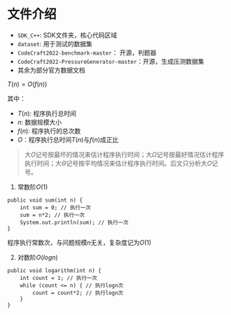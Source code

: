 # 文件介绍
- ```SDK_C++```: SDK文件夹，核心代码区域
- ```dataset```: 用于测试的数据集
- ```CodeCraft2022-benchmark-master```： 开源，判题器
- ```CodeCraft2022-PressureGenerator-master```：开源，生成压测数据集
- 其余为部分官方数据文档

$T(n)=O(f(n))$

其中：
- $T(n)$: 程序执行总时间
- $n$: 数据规模大小
- $f(n)$: 程序执行的总次数
- $O$：程序执行总时间$T(n)$与$f(n)$成正比
> 大$O$记号按最坏的情况来估计程序执行时间；大$\Omega$记号按最好情况估计程序执行时间；大$\Theta$记号按平均情况来估计程序执行时间。后文只分析大$O$记号。

1. 常数阶$O(1)$
```
public void sum(int n) {
    int sum = 0; // 执行一次
    sum = n*2; // 执行一次
    System.out.println(sum); // 执行一次
}
```
程序执行常数次，与问题规模$n$无关，复杂度记为$O(1)$

2. 对数阶$O(logn)$
```
public void logarithm(int n) {
    int count = 1; // 执行一次
    while (count <= n) { // 执行logn次
        count = count*2; // 执行logn次
    }
}
```
